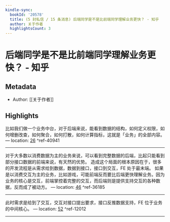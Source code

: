 ```yaml
---
kindle-sync:
  bookId: '20578'
  title: (5 封私信 / 15 条消息) 后端同学是不是比前端同学理解业务更快？ - 知乎
  author: 关于作者
  highlightsCount: 3
---
```

# 后端同学是不是比前端同学理解业务更快？ - 知乎
## Metadata
* Author: [[关于作者]]

## Highlights
比如我们做一个业务中台，对于后端来说，能看到数据的结构，如何定义权限，如何增删改查，如何聚合，如何打散，如何计算指标，这就是「业务」的全部内容。 — location: [26]() ^ref-40941

---
对于大多数以消费数据为主的业务来说，可以看到完整数据的后端，比起只能看到部分接口数据的前端来说，有天然的优势。 造成这个局面的根本原因在于，很多的开发流程是从需求给到数据，数据到接口，接口到交互，FE 处于最末端。 如果是以消费交互为主的业务，比如游戏，可能前端反而要比后端更快理解业务。因为业务的核心是交互，前端掌控着完整的交互，而后端则是提供支持交互的各种数据，反而成了被动方。 — location: [46]() ^ref-36185

---
此时需求是给到了交互，交互对接口提出要求，接口反推数据支持，FE 位于业务的中间核心。 — location: [52]() ^ref-12012

---
